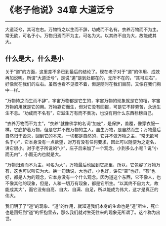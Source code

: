 # 《老子他说》34章 大道泛兮

------

大道泛兮，其可左右。万物恃之以生而不辞，功成而不名有。衣养万物而不为主。常无欲，可名于小。万物归焉而不为主，可名为大。以其终不自为大，故能成其大。

## 什么是大，什么是小

关于“道”的方面，这里差不多已到最后的结论了。现在老子对于“道”的体用、成效再加说明。所谓“大道泛兮”，是说“道”是到处都在的，无所不在的，“其可左右”，好像就在我们的左右。虽然也看不见摸不着，但是随时在我们目前，又像在我们胸中一样。

“万物恃之而生而不辞”，宇宙万物都是它生的，宇宙万物的现象就是它的相，宇宙万物的用就是它的用。万物靠它而生，但对它没有回报，可是它不辞劳苦，永远生生不息。“功成而不名有”，它滋生万有而不表功，也没有用什么东西标榜自己。

“衣养万物而不为主”，“衣养”就像佛学的名词“加庇”，是保护，盖覆，像穿衣服一样。它庇护着万物，但是它并不做万物的主人。虽生万物，是自然而生；万物最后自然归于毁灭，回到它的本来。一切都是自然的，它并不做万物之主，“常无欲可名于小”，它本身没有一点欲望，对万有没有任何要求，因此可以随便为之定名，讲它很小。对于老子所说的“小”，庄子后来加了一个观念，小到多么小呢？说“小而无内”，小而无内也就是大。

“万物归焉而不为主，可名为大”，万物最后也回到它那里，所以，它包容了万物万有，这也可以叫它为大。换一句话说，大也好，小也好，讲它“空”也好，“有”也好，都是人为的观念，它本身没有一个什么观念。因为道这个东西，它不像人，也不像其他的现象，但是，人和一切万有现象，都是它所生。“以其终不自为大，故能成其大”，而它没有自高、自大、自满、自足，所以能成为伟大，这才是真正的伟大。

我们明了了“道”的现象、“道”的作用，就知道我们本身的生命也是“道”所生，死亡也是回归到“道”的怀抱里去，那么我们就对生死往来的现象无所谓了。这个称为出世。